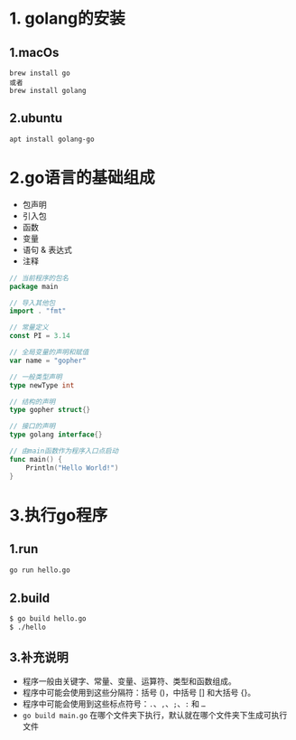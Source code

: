 # 1. golang的安装
## 1.macOs
```
brew install go
或者
brew install golang
```
## 2.ubuntu
```
apt install golang-go
```
# 2.go语言的基础组成
* 包声明
* 引入包
* 函数
* 变量
* 语句 & 表达式
* 注释
```go
// 当前程序的包名
package main

// 导入其他包
import . "fmt"

// 常量定义
const PI = 3.14

// 全局变量的声明和赋值
var name = "gopher"

// 一般类型声明
type newType int

// 结构的声明
type gopher struct{}

// 接口的声明
type golang interface{}

// 由main函数作为程序入口点启动
func main() {
    Println("Hello World!")
}
```
# 3.执行go程序
## 1.run
```bash
go run hello.go
```
## 2.build
```bash
$ go build hello.go 
$ ./hello 
```
## 3.补充说明
* 程序一般由关键字、常量、变量、运算符、类型和函数组成。
* 程序中可能会使用到这些分隔符：括号 ()，中括号 [] 和大括号 {}。
* 程序中可能会使用到这些标点符号：```.```、```,```、```;```、```:``` 和 ```…```
* ```go build main.go``` 在哪个文件夹下执行，默认就在哪个文件夹下生成可执行文件